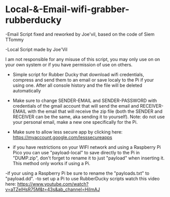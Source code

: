 # Local-&-Email-wifi-grabber-rubberducky
-Email Script fixed and reworked by Joe'vil, based on the code of Siem TTommy

-Local Script made by Joe'Vil

I am not responsible for any misuse of this script, you may only use on on your own system or if you have permission of use on others.

- Simple script for Rubber Ducky that download wifi credentials, compress and send them to an email or save localy to the Pi if your using one. After all console history and the file will be deleted automatically
 
- Make sure to change SENDER-EMAIL and SENDER-PASSWORD with credentials of the gmail account that will send the email and RECEIVER-EMAIL with the email that will receive the zip file (both the SENDER and RECEIVER can be the same, aka sending it to yourself). Note: do not use your personal email, make a new one specifically for the Pi.
- Make sure to allow less secure app by clicking here: https://myaccount.google.com/lesssecureapps
  
- if you have restrictions on your WIFI network and using a Raspberry Pi Pico you can use "payload-local" to save directly to the Pi in "DUMP.zip", don't forget to rename it to just "payload" when inserting it. This method only works if using a Pi.

-if your using a Raspberry Pi be sure to rename the "payloads.txt" to "payload.dd".
-to set up a Pi to use RubberDucky scripts watch this video here: https://www.youtube.com/watch?v=aTZelHsR75M&t=43s&ab_channel=HiImAJ
